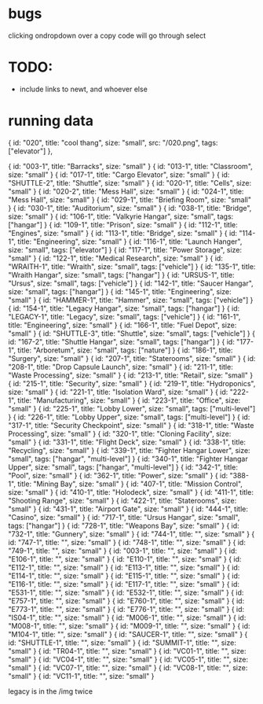 # bugs
clicking ondropdown over a copy code will go through select

# TODO:
- include links to newt, and whoever else

# running data
  { id: "020", title: "cool thang", size: "small", src: "/020.png", tags: ["elevator"] },


{ id: "003-1", title: "Barracks", size: "small" }
{ id: "013-1", title: "Classroom", size: "small" }
{ id: "017-1", title: "Cargo Elevator", size: "small" }
{ id: "SHUTTLE-2", title: "Shuttle", size: "small" }
{ id: "020-1", title: "Cells", size: "small" }
{ id: "020-2", title: "Mess Hall", size: "small" }
{ id: "024-1", title: "Mess Hall", size: "small" }
{ id: "029-1", title: "Briefing Room", size: "small" }
{ id: "030-1", title: "Auditorium", size: "small" }
{ id: "038-1", title: "Bridge", size: "small" }
{ id: "106-1", title: "Valkyrie Hangar", size: "small", tags: ["hangar"] }
{ id: "109-1", title: "Prison", size: "small" }
{ id: "112-1", title: "Engines", size: "small" }
{ id: "113-1", title: "Bridge", size: "small" }
{ id: "114-1", title: "Engineering", size: "small" }
{ id: "116-1", title: "Launch Hanger", size: "small", tags: ["elevator"] }
{ id: "117-1", title: "Power Storage", size: "small" }
{ id: "122-1", title: "Medical Research", size: "small" }
{ id: "WRAITH-1", title: "Wraith", size: "small", tags: ["vehicle"] }
{ id: "135-1", title: "Wraith Hangar", size: "small", tags: ["hangar"] }
{ id: "URSUS-1", title: "Ursus", size: "small", tags: ["vehicle"] }
{ id: "142-1", title: "Saucer Hangar", size: "small", tags: ["hangar"] }
{ id: "145-1", title: "Engineering", size: "small" }
{ id: "HAMMER-1", title: "Hammer", size: "small", tags: ["vehicle"] }
{ id: "154-1", title: "Legacy Hangar", size: "small", tags: ["hangar"] }
{ id: "LEGACY-1", title: "Legacy", size: "small", tags: ["vehicle"] }
{ id: "161-1", title: "Engineering", size: "small" }
{ id: "166-1", title: "Fuel Depot", size: "small" }
{ id: "SHUTTLE-3", title: "Shuttle", size: "small", tags: ["vehicle"] }
{ id: "167-2", title: "Shuttle Hangar", size: "small", tags: ["hangar"] }
{ id: "177-1", title: "Arboretum", size: "small", tags: ["nature"] }
{ id: "186-1", title: "Surgery", size: "small" }
{ id: "207-1", title: "Staterooms", size: "small" }
{ id: "208-1", title: "Drop Capsule Launch", size: "small" }
{ id: "211-1", title: "Waste Processing", size: "small" }
{ id: "213-1", title: "Retail", size: "small" }
{ id: "215-1", title: "Security", size: "small" }
{ id: "219-1", title: "Hydroponics", size: "small" }
{ id: "221-1", title: "Isolation Ward", size: "small" }
{ id: "222-1", title: "Manufacturing", size: "small" }
{ id: "223-1", title: "Office", size: "small" }
{ id: "225-1", title: "Lobby Lower", size: "small", tags: ["multi-level"] }
{ id: "226-1", title: "Lobby Upper", size: "small", tags: ["multi-level"] }
{ id: "317-1", title: "Security Checkpoint", size: "small" }
{ id: "318-1", title: "Waste Processing", size: "small" }
{ id: "320-1", title: "Cloning Facility", size: "small" }
{ id: "331-1", title: "Flight Deck", size: "small" }
{ id: "338-1", title: "Recycling", size: "small" }
{ id: "339-1", title: "Fighter Hangar Lower", size: "small", tags: ["hangar", "multi-level"] }
{ id: "340-1", title: "Fighter Hangar Upper", size: "small", tags: ["hangar", "multi-level"] }
{ id: "342-1", title: "Pool", size: "small" }
{ id: "362-1", title: "Power", size: "small" }
{ id: "388-1", title: "Mining Bay", size: "small" }
{ id: "407-1", title: "Mission Control", size: "small" }
{ id: "410-1", title: "Holodeck", size: "small" }
{ id: "411-1", title: "Shooting Range", size: "small" }
{ id: "422-1", title: "Staterooms", size: "small" }
{ id: "431-1", title: "Airport Gate", size: "small" }
{ id: "444-1", title: "Casino", size: "small" }
{ id: "717-1", title: "Ursus Hangar", size: "small", tags: ["hangar"] }
{ id: "728-1", title: "Weapons Bay", size: "small" }
{ id: "732-1", title: "Gunnery", size: "small" }
{ id: "744-1", title: "", size: "small" }
{ id: "747-1", title: "", size: "small" }
{ id: "748-1", title: "", size: "small" }
{ id: "749-1", title: "", size: "small" }
{ id: "003-1", title: "", size: "small" }
{ id: "E106-1", title: "", size: "small" }
{ id: "E110-1", title: "", size: "small" }
{ id: "E112-1", title: "", size: "small" }
{ id: "E113-1", title: "", size: "small" }
{ id: "E114-1", title: "", size: "small" }
{ id: "E115-1", title: "", size: "small" }
{ id: "E116-1", title: "", size: "small" }
{ id: "E117-1", title: "", size: "small" }
{ id: "E531-1", title: "", size: "small" }
{ id: "E532-1", title: "", size: "small" }
{ id: "E757-1", title: "", size: "small" }
{ id: "E760-1", title: "", size: "small" }
{ id: "E773-1", title: "", size: "small" }
{ id: "E776-1", title: "", size: "small" }
{ id: "IS04-1", title: "", size: "small" }
{ id: "M006-1", title: "", size: "small" }
{ id: "M008-1", title: "", size: "small" }
{ id: "M009-1", title: "", size: "small" }
{ id: "M104-1", title: "", size: "small" }
{ id: "SAUCER-1", title: "", size: "small" }
{ id: "SHUTTLE-1", title: "", size: "small" }
{ id: "SUMMIT-1", title: "", size: "small" }
{ id: "TR04-1", title: "", size: "small" }
{ id: "VC01-1", title: "", size: "small" }
{ id: "VC04-1", title: "", size: "small" }
{ id: "VC05-1", title: "", size: "small" }
{ id: "VC07-1", title: "", size: "small" }
{ id: "VC08-1", title: "", size: "small" }
{ id: "VC11-1", title: "", size: "small" }


legacy is in the /img twice